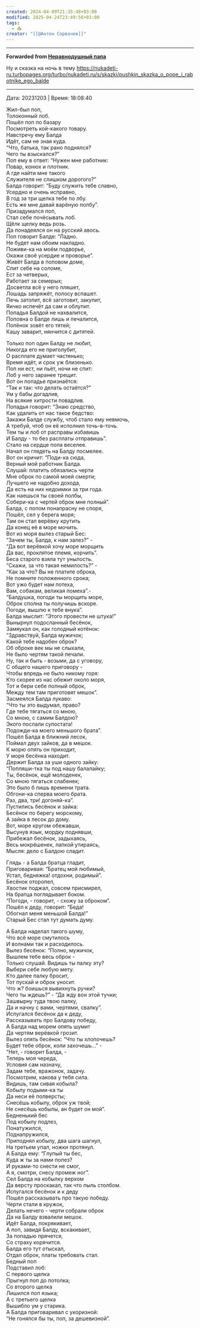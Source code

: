 ```yaml
---
created: 2024-04-09T21:35:48+03:00
modified: 2025-04-24T23:49:56+03:00
tags:
  - 📥
creator: "[[@Антон Сорвачев]]"
---
```



***

**Forwarded from [Неравнодушный папа](https://t.me/MensConsult/2226)**

Ну и сказка на ночь в тему https://nukadeti-ru.turbopages.org/turbo/nukadeti.ru/s/skazki/pushkin_skazka_o_pope_i_rabotnike_ego_balde

---

Дата: 20231203 | Время: 18:08:40



Жил-был поп,  
Толоконный лоб.  
Пошёл поп по базару  
Посмотреть кой-какого товару.  
Навстречу ему Балда  
Идёт, сам не зная куда.  
“Что, батька, так рано поднялся?  
Чего ты взыскался?”  
Поп ему в ответ: “Нужен мне работник:  
Повар, конюх и плотник.  
А где найти мне такого  
Служителя не слишком дорогого?”  
Балда говорит: “Буду служить тебе славно,  
Усердно и очень исправно,  
В год за три щелка тебе по лбу.  
Есть же мне давай варёную полбу”.  
Призадумался поп,  
Стал себе почёсывать лоб.  
Щёлк щелку ведь розь.  
Да понадеялся он на русский авось.  
Поп говорит Балде: “Ладно.  
Не будет нам обоим накладно.  
Поживи-ка на моём подворье,  
Окажи своё усердие и проворье”.  
Живёт Балда в поповом доме,  
Спит себе на соломе,  
Ест за четверых,  
Работает за семерых;  
Досветла всё у него пляшет,  
Лошадь запряжёт, полосу вспашет.  
Печь затопит, всё заготовит, закупит,  
Яичко испечёт да сам и облупит.  
Попадья Балдой не нахвалится,  
Поповна о Балде лишь и печалится,  
Попёнок зовёт его тятей;  
Кашу заварит, нянчится с дитятей.

Только поп один Балду не любит,  
Никогда его не приголубит,  
О расплате думает частенько;  
Время идёт, и срок уж близенько.  
Поп ни ест, ни пьёт, ночи не спит:  
Лоб у него заранее трещит.  
Вот он попадье признаётся:  
“Так и так: что делать остаётся?”  
Ум у бабы догадлив,  
На всякие хитрости повадлив.  
Попадья говорит: “Знаю средство,  
Как удалить от нас такое бедство:  
Закажи Балде службу, чтоб стало ему невмочь,  
А требуй, чтоб он её исполнил точь-в-точь.  
Тем ты и лоб от расправы избавишь  
И Балду - то без расплаты отправишь”.  
Стало на сердце попа веселее.  
Начал он глядеть на Балду посмелее.  
Вот он кричит: “Поди-ка сюда,  
Верный мой работник Балда.  
Слушай: платить обязались черти  
Мне оброк по самой моей смерти;  
Лучшего не надобно дохода,  
Да есть на них недоимки за три года.  
Как наешься ты своей полбы,  
Собери-ка с чертей оброк мне полный”.  
Балда, с попом понапрасну не споря,  
Пошёл, сел у берега моря;  
Там он стал верёвку крутить  
Да конец её в море мочить.  
Вот из моря вылез старый Бес:  
“Зачем ты, Балда, к нам залез?” -  
“Да вот верёвкой хочу море морщить  
Да вас, проклятое племя, корчить”.  
Беса старого взяла тут унылость.  
“Скажи, за что такая немилость?” -  
“Как за что? Вы не платите оброка,  
Не помните положенного срока;  
Вот ужо будет нам потеха,  
Вам, собакам, великая помеха”.-  
“Балдушка, погоди ты морщить море,  
Оброк сполна ты получишь вскоре.  
Погоди, вышлю к тебе внука”.  
Балда мыслит: “Этого провести не штука!”  
Вынырнул подосланный бесёнок,  
Замяукал он, как голодный котёнок:  
“Здравствуй, Балда мужичок;  
Какой тебе надобен оброк?  
Об оброке век мы не слыхали,  
Не было чертям такой печали.  
Ну, так и быть - возьми, да с уговору,  
С общего нашего приговору -  
Чтобы впредь не было никому горя:  
Кто скорее из нас обежит около моря,  
Тот и бери себе полный оброк,  
Между тем там приготовят мешок”.  
Засмеялся Балда лукаво:  
“Что ты это выдумал, право?  
Где тебе тягаться со мною,  
Со мною, с самим Балдою?  
Экого послали супостата!  
Подожди-ка моего меньшого брата”.  
Пошёл Балда в ближний лесок,  
Поймал двух зайков, да в мешок.  
К морю опять он приходит,  
У моря бесёнка находит.  
Держит Балда за уши одного зайку:  
“Попляши-тка ты под нашу балалайку;  
Ты, бесёнок, ещё молоденек,  
Со мною тягаться слабенек;  
Это было б лишь времени трата.  
Обгони-ка сперва моего брата.  
Раз, два, три! догоняй-ка”.  
Пустились бесёнок и зайка:  
Бесёнок по берегу морскому,  
А зайка в лесок до дому.  
Вот, море кругом обежавши,  
Высунув язык, мордку поднявши,  
Прибежал бесёнок, задыхаясь,  
Весь мокрёшенек, лапкой утираясь,  
Мысля: дело с Балдою сладит.

Глядь - а Балда братца гладит,  
Приговаривая: “Братец мой любимый,  
Устал, бедняжка! отдохни, родимый”.  
Бесёнок оторопел,  
Хвостик поджал, совсем присмирел,  
На братца поглядывает боком.  
“Погоди, - говорит, - схожу за оброком”.  
Пошёл к деду, говорит: “Беда!  
Обогнал меня меньшой Балда!”  
Старый Бес стал тут думать думу.

А Балда наделал такого шуму,  
Что всё море смутилось  
И волнами так и расходилось.  
Вылез бесёнок: “Полно, мужичок,  
Вышлем тебе весь оброк -  
Только слушай. Видишь ты палку эту?  
Выбери себе любую мету.  
Кто далее палку бросит,  
Тот пускай и оброк уносит.  
Что ж? боишься вывихнуть ручки?  
Чего ты ждешь?” - “Да жду вон этой тучки;  
Зашвырну туда твою палку,  
Да и начну с вами, чертями, свалку”.  
Испугался бесёнок да к деду,  
Рассказывать про Балдову победу,  
А Балда над морем опять шумит  
Да чертям верёвкой грозит.  
Вылез опять бесёнок: “Что ты хлопочешь?  
Будет тебе оброк, коли захочешь...” -  
“Нет, - говорит Балда, -  
Теперь моя череда,  
Условия сам назначу,  
Задам тебе, вражонок, задачу.  
Посмотрим, какова у тебя сила.  
Видишь, там сивая кобыла?  
Кобылу подыми-ка ты  
Да неси её полверсты;  
Снесёшь кобылу, оброк уж твой;  
Не снесёшь кобылы, ан будет он мой”.  
Бедненький бес  
Под кобылу подлез,  
Понатужился,  
Поднапружился,  
Приподнял кобылу, два шага шагнул,  
На третьем упал, ножки протянул.  
А Балда ему: “Глупый ты бес,  
Куда ж ты за нами полез?  
И руками-то снести не смог,  
А я, смотри, снесу промеж ног”.  
Сел Балда на кобылку верхом  
Да версту проскакал, так что пыль столбом.  
Испугался бесёнок и к деду  
Пошёл рассказывать про такую победу.  
Черти стали в кружок,  
Делать нечего - черти собрали оброк  
Да на Балду взвалили мешок.  
Идёт Балда, покрякивает,  
А поп, завидя Балду, вскакивает,  
За попадью прячется,  
Со страху корячится.  
Балда его тут отыскал,  
Отдал оброк, платы требовать стал.  
Бедный поп  
Подставил лоб:  
С первого щелка  
Прыгнул поп до потолка;  
Со второго щелка  
Лишился поп языка;  
А с третьего щелка  
Вышибло ум у старика.  
А Балда приговаривал с укоризной:  
“Не гонялся бы ты, поп, за дешевизной”.
